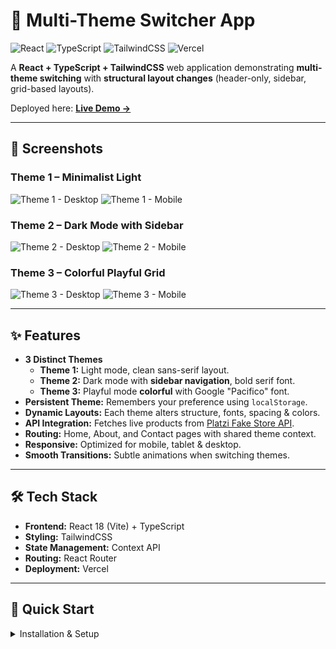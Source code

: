 # 🎨 Multi-Theme Switcher App

![React](https://img.shields.io/badge/React-18-blue?logo=react) 
![TypeScript](https://img.shields.io/badge/TypeScript-5-blue?logo=typescript)
![TailwindCSS](https://img.shields.io/badge/TailwindCSS-3.4-38B2AC?logo=tailwindcss)
![Vercel](https://img.shields.io/badge/Deployed%20on-Vercel-black?logo=vercel)

A **React + TypeScript + TailwindCSS** web application demonstrating **multi-theme switching** with **structural layout changes** (header-only, sidebar, grid-based layouts).  

Deployed here: **[Live Demo →](https://multi-theme-switcher-livid.vercel.app/)**

---

## 📸 Screenshots

### Theme 1 – Minimalist Light
![Theme 1 - Desktop](public/screenshots/theme1-desktop.png)
![Theme 1 - Mobile](public/screenshots/theme1-mobile.png)

### Theme 2 – Dark Mode with Sidebar
![Theme 2 - Desktop](public/screenshots/theme2-desktop.png)
![Theme 2 - Mobile](public/screenshots/theme2-mobile.png)

### Theme 3 – Colorful Playful Grid
![Theme 3 - Desktop](public/screenshots/theme3-desktop.png)
![Theme 3 - Mobile](public/screenshots/theme3-mobile.png)

---

## ✨ Features
- **3 Distinct Themes**  
  - **Theme 1:** Light mode, clean sans-serif layout.  
  - **Theme 2:** Dark mode with **sidebar navigation**, bold serif font.  
  - **Theme 3:** Playful mode **colorful** with Google "Pacifico" font.
- **Persistent Theme:** Remembers your preference using `localStorage`.
- **Dynamic Layouts:** Each theme alters structure, fonts, spacing & colors.  
- **API Integration:** Fetches live products from [Platzi Fake Store API](https://api.escuelajs.co/api/v1/products).  
- **Routing:** Home, About, and Contact pages with shared theme context.  
- **Responsive:** Optimized for mobile, tablet & desktop.  
- **Smooth Transitions:** Subtle animations when switching themes.  

---

## 🛠️ Tech Stack
- **Frontend:** React 18 (Vite) + TypeScript  
- **Styling:** TailwindCSS  
- **State Management:** Context API  
- **Routing:** React Router  
- **Deployment:** Vercel  

---

## 🚀 Quick Start

<details>
<summary>Installation & Setup</summary>

### 1. Clone the repository
```bash
git clone https://github.com/Deepesh-Zagade/multi-theme-switcher.git
cd multi-theme-switcher
```

### 2. Install dependencies
Make sure you have Node.js (>=18) and npm installed, then:
```bash
npm install
```

### 3. Start the development server
```bash
npm run dev
```
Now open http://localhost:5173 in your browser.


